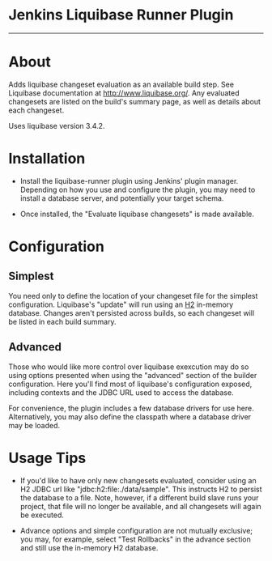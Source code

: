 # Jenkins Liquibase Runner Plugin
---

# About

Adds liquibase changeset evaluation as an available build step.  See Liquibase documentation at http://www.liquibase.org/.
Any evaluated changesets are listed on the build's summary page, as well as details about each changeset.

Uses liquibase version 3.4.2.

# Installation

*  Install the liquibase-runner plugin using Jenkins' plugin manager.  Depending on how you use and configure the plugin,
you may need to install a database server, and potentially your target schema.

* Once installed, the "Evaluate liquibase changesets" is made available.

# Configuration


## Simplest

You need only to define the location of your changeset file for the simplest configuration.  Liquibase's
"update" will run using an [H2](http://www.h2database.com) in-memory database.  Changes aren't persisted across builds, so 
each changeset will be listed in each build summary.

## Advanced

Those who would like more control over liquibase exexcution may do so using options presented when using the "advanced"
section of the builder configuration.  Here you'll find most of liquibase's configuration exposed, including contexts and 
the JDBC URL used to access the database.

For convenience, the plugin includes a few database drivers for use here.  Alternatively, you may
also define the classpath where a database driver may be loaded.

# Usage Tips

* If you'd like to have only new changesets evaluated, consider using an H2 JDBC url like 
"jdbc:h2:file:./data/sample".  This instructs H2 to persist the database to a file.  Note, however, if a different
  build slave runs your project, that file will no longer be available, and all changesets will again be executed.
  
* Advance options and simple configuration are not mutually exclusive; you may, for example, select "Test Rollbacks"
  in the advance section and still use the in-memory H2 database. 

